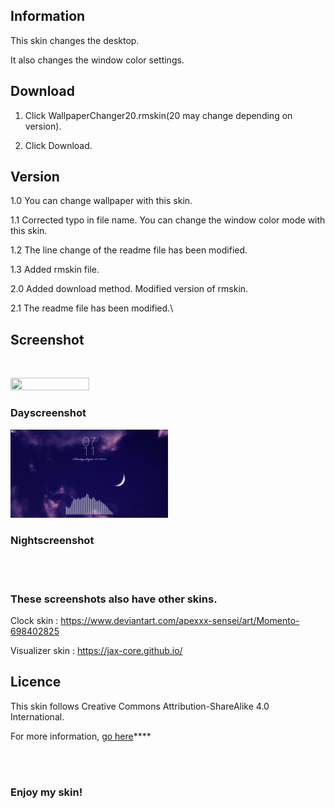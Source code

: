 ## Information
This skin changes the desktop.

It also changes the window color settings.

## Download
1. Click WallpaperChanger20.rmskin(20 may change depending on version).

2. Click Download.

## Version
1.0 You can change wallpaper with this skin.

1.1 Corrected typo in file name. You can change the window color mode with this skin.

1.2 The line change of the readme file has been modified.

1.3 Added rmskin file.

2.0 Added download method. Modified version of rmskin.

2.1 The readme file has been modified.\

## Screenshot
<br>

<img
  src="WallpaperChanger\day.png"
  width="50%"
  height="50%"
/>

### Dayscreenshot

<img
  src="WallpaperChanger\night.png"
  width="50%"
  height="50%"
/>

### Nightscreenshot

<br>
<br>

### These screenshots also have other skins.

Clock skin : https://www.deviantart.com/apexxx-sensei/art/Momento-698402825

Visualizer skin : https://jax-core.github.io/

## Licence
This skin follows Creative Commons Attribution-ShareAlike 4.0 International.

For more information, [go here](https://creativecommons.org/licenses/by-sa/4.0/)****

<br>
<br>

### Enjoy my skin!
